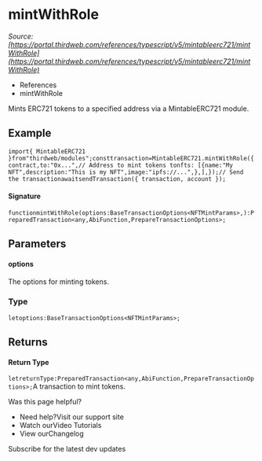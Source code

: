 # mintWithRole

*Source: [https://portal.thirdweb.com/references/typescript/v5/mintableerc721/mintWithRole](https://portal.thirdweb.com/references/typescript/v5/mintableerc721/mintWithRole)*

* References
* mintWithRole

Mints ERC721 tokens to a specified address via a MintableERC721 module.

## Example

`import{ MintableERC721 }from"thirdweb/modules";consttransaction=MintableERC721.mintWithRole({contract,to:"0x...",// Address to mint tokens tonfts: [{name:"My NFT",description:"This is my NFT",image:"ipfs://...",},],});// Send the transactionawaitsendTransaction({ transaction, account });`
#### Signature

`functionmintWithRole(options:BaseTransactionOptions<NFTMintParams>,):PreparedTransaction<any,AbiFunction,PrepareTransactionOptions>;`
## Parameters

#### options

The options for minting tokens.

### Type

`letoptions:BaseTransactionOptions<NFTMintParams>;`
## Returns

#### Return Type

`letreturnType:PreparedTransaction<any,AbiFunction,PrepareTransactionOptions>;`A transaction to mint tokens.

Was this page helpful?

* Need help?Visit our support site
* Watch ourVideo Tutorials
* View ourChangelog

Subscribe for the latest dev updates

